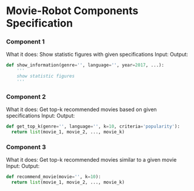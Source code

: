 # Movie-Robot Components Specification

### Component 1

What it does: Show statistic figures with given specifications
Input:
Output:

```python
def show_information(genre='', language='', year=2017, ...):
    '''
    show statistic figures
    '''
```

### Component 2 

What it does: Get top-k recommended movies based on given specifications
Input:
Output:

```python
def get_top_k(genre='', language='', k=10, criteria='popularity'):
  return list(movie_1, movie_2, ..., movie_k)

```

### Component 3 

What it does: Get top-k recommended movies similar to a given movie
Input:
Output:

```python
def recommend_movie(movie='', k=10):
  return list(movie_1, movie_2, ..., movie_k)

```